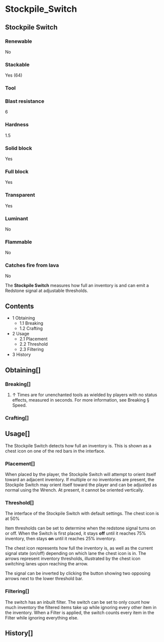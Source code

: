 # Stockpile_Switch

## Stockpile Switch

### Renewable

No

### Stackable

Yes (64)

### Tool

### Blast resistance

6

### Hardness

1.5

### Solid block

Yes

### Full block

Yes

### Transparent

Yes

### Luminant

No

### Flammable

No

### Catches fire from lava

No

The **Stockpile Switch** measures how full an inventory is and can emit a Redstone signal at adjustable thresholds.

## Contents

- 1 Obtaining
    - 1.1 Breaking
    - 1.2 Crafting
- 2 Usage
    - 2.1 Placement
    - 2.2 Threshold
    - 2.3 Filtering
- 3 History

## Obtaining[]

### Breaking[]

1. ↑ Times are for unenchanted tools as wielded by players with no status effects, measured in seconds. For more information, see Breaking § Speed.

### Crafting[]

## Usage[]

The Stockpile Switch detects how full an inventory is. This is shown as a chest icon on one of the red bars in the interface.

### Placement[]

When placed by the player, the Stockpile Switch will attempt to orient itself toward an adjacent inventory. If multiple or no inventories are present, the Stockpile Switch may orient itself toward the player and can be adjusted as normal using the Wrench. At present, it cannot be oriented vertically.

### Threshold[]

The interface of the Stockpile Switch with default settings. The chest icon is at 50%

Item thresholds can be set to determine when the redstone signal turns on or off. When the Switch is first placed, it stays **off** until it reaches 75% inventory, then stays **on** until it reaches 25% inventory.

The chest icon represents how full the inventory is, as well as the current signal state (on/off) depending on which lane the chest icon is in. The arrows represent inventory thresholds, illustrated by the chest icon switching lanes upon reaching the arrow.

The signal can be inverted by clicking the button showing two opposing arrows next to the lower threshold bar.

### Filtering[]

The switch has an inbuilt filter. The switch can be set to only count how much inventory the filtered items take up while ignoring every other item in the inventory. When a Filter is applied, the switch counts every item in the Filter while ignoring everything else.

## History[]